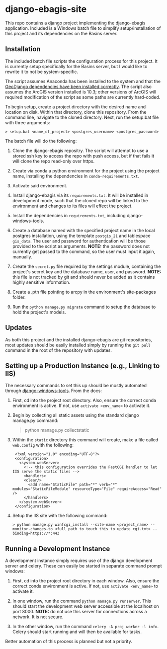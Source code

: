django-ebagis-site
==================

This repo contains a django project implementing the
django-ebagis application. Included is a Windows batch
file to simplify setup/installation of this project and
its dependencies on the Basins server.


Installation
------------

The included batch file scripts the configuration process
for this project. It is currently setup specifically for
the Basins server, but I would like to rewrite it to not be
system-specific.

The script assumes Anaconda has been installed to the system
and that the
[GeoDjango dependencies have been installed correctly](https://docs.djangoproject.com/en/1.7/ref/contrib/gis/install/).
The script also assumes the ArcGIS version installed is 10.3;
other versions of ArcGIS will required modification of the script
as some paths are currently hard-coded.

To begin setup, create a project directory with the desired
name and location on disk. Within that directory, clone this
repository. From the command line, navigate to the cloned
directory. Next, run the setup.bat file with three arguments:

    > setup.bat <name_of_project> <postgres_username> <postgres_password>

The batch file will do the following:

1. Clone the django-ebagis repositry. The script will attempt to use
   a stored ssh key to access the repo with push access, but if that
   fails it will clone the repo read-only over https.

2. Create via conda a python environment for the project using the
   project name, installing the dependencies in `conda-requirements.txt`.

3. Activate said environment.

4. Install django-ebagis via its `requirements.txt`. It will be installed
   in development mode, such that the cloned repo will be linked to the
   environment and changes to its files will effect the project.

5. Install the dependencies in `requirements.txt`, including django-windows-tools.

6. Create a database named with the specified  project name in the
   local postgres installation, using the template `postgis_21`
   and tablespace `gis_data`. The user and password for authentication
   will be those provided to the script as arguments.
   **NOTE:** the password does not currently get passed
   to the command, so the user must input it again, manually.

7. Create the `secret.py` file required by the settings module,
   containing the project's secret key and the database name,
   user, and password.
   **NOTE:** this file is not tracked by git and should
   never be added as it contains highly sensitive information.

8. Create a .pth file pointing to arcpy in the environment's
   site-packages folder.

9. Run the `python manage.py migrate` command to setup the database
   to hold the project's models.


Updates
-------

As both this project and the installed django-ebagis are git repositories,
most updates should be easily installed simply by running the `git pull`
command in the root of the repository with updates.


Setting up a Production Instance (e.g., Linking to IIS)
-------------------------------------------------------

The necessary commands to set this up should be mostly
automated through [django-windows-tools](http://django-windows-tools.readthedocs.org/en/latest/quickstart.html).
From the docs:

1. First, cd into the project root directory. Also, 
   ensure the correct conda environment is active.
   If not, use `activate <env_name>` to activate it.

2. Begin by collecting all static assets using the standard
   django manage.py command:
   
      > python manage.py collectstatic

3. Within the `static` directory this command will create, make
   a file called `web.config` with the following:

        <?xml version="1.0" encoding="UTF-8"?>
        <configuration>
          <system.webServer>
            <!-- this configuration overrides the FastCGI handler to let IIS serve the static files -->
            <handlers>
            <clear/>
              <add name="StaticFile" path="*" verb="*" modules="StaticFileModule" resourceType="File" requireAccess="Read" />
            </handlers>
          </system.webServer>
        </configuration>

4. Setup the IIS site with the following command:
   
       > python manage.py winfcgi_install --site-name <project_name> --monitor-changes-to <full_path_to_touch_this_to_update_cgi.txt> --binding=https://*:443


Running a Development Instance
------------------------------

A development instance simply requires use of the django
development server and celery. These can easily be started
in separate command prompt windows:

1. First, cd into the project root directory in each window.
   Also, ensure the correct conda environment is active.
   If not, use `activate <env_name>` to activate it.

2. In one window, run the command `python manage.py runserver`.
   This should start the development web server accessible at the
   localhost on port 8000. **NOTE:** do not use this server
   for connections across a network. It is not secure.

3. In the other window, run the command
   `celery -A proj worker -l info`. Celery should start
   running and will then be available for tasks.

Better automation of this process is planned but not a priority.
